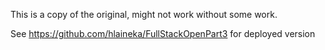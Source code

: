 This is a copy of the original, might not work without some work.

See https://github.com/hlaineka/FullStackOpenPart3 for deployed version
